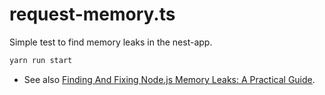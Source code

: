# request-memory.ts

Simple test to find memory leaks in the nest-app.

```sh
yarn run start
```

* See also [Finding And Fixing Node.js Memory Leaks: A Practical Guide](https://marmelab.com/blog/2018/04/03/how-to-track-and-fix-memory-leak-with-nodejs.html).

